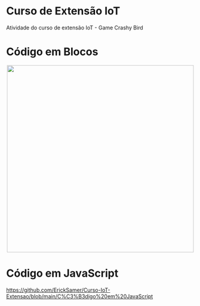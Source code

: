 # Curso de Extensão IoT
Atividade do curso de extensão IoT - Game Crashy Bird

# Código em Blocos
<p align ="center">
  <img width="500" src="https://user-images.githubusercontent.com/111182529/193355745-5113fab0-9e2b-4601-b82d-0a0f8273c2e2.png">
</p>

# Código em JavaScript

https://github.com/ErickSamer/Curso-IoT-Extensao/blob/main/C%C3%B3digo%20em%20JavaScript
